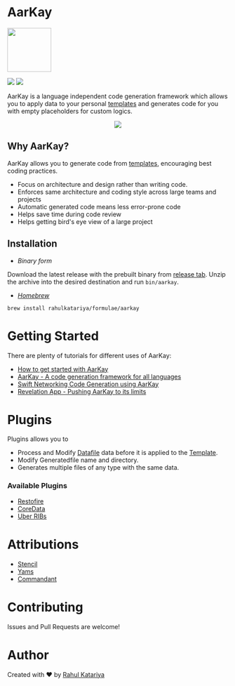 # AarKay

<img src="https://raw.githubusercontent.com/RahulKatariya/AarKay/master/.github/logo.png" width="100">

[<img src="https://img.shields.io/badge/language-Swift-orange.svg?longCache=true&style=flat-square">](https://github.com/Apple/Swift) [<img src="https://rahulkatariya.herokuapp.com/badge.svg?longCache=true&style=flat-square">](https://rahulkatariya.herokuapp.com)

AarKay is a language independent code generation framework which allows you to apply data to your personal [templates](https://github.com/RahulKatariya/AarKay/blob/master/guides/Templatefile.md) and generates code for you with empty placeholders for custom logics.

<p align="center"><img src="https://raw.githubusercontent.com/RahulKatariya/AarKay/master/.github/1.png"></p>

## Why AarKay?

AarKay allows you to generate code from [templates](https://github.com/RahulKatariya/AarKay/blob/master/guides/Templatefile.md), encouraging best coding practices.

- Focus on architecture and design rather than writing code.
- Enforces same architecture and coding style across large teams and projects
- Automatic generated code means less error-prone code
- Helps save time during code review
- Helps getting bird's eye view of a large project

## Installation

- _Binary form_

Download the latest release with the prebuilt binary from [release tab](https://github.com/RahulKatariya/AarKay/releases/latest). Unzip the archive into the desired destination and run `bin/aarkay`.

- _[Homebrew](https://brew.sh)_

`brew install rahulkatariya/formulae/aarkay`

# Getting Started

There are plenty of tutorials for different uses of AarKay:

- [How to get started with AarKay](https://aarkay.gitbook.io/docs/)
- [AarKay - A code generation framework for all languages](https://medium.com/rahulkatariya/aarkay-a-code-generator-for-all-developers-65f3803db704)
- [Swift Networking Code Generation using AarKay](https://medium.com/rahulkatariya/generating-swift-network-code-using-aarkay-64ad6d49d337)
- [Revelation App - Pushing AarKay to its limits](https://github.com/RevelationApp/Revelation)

# Plugins

Plugins allows you to

- Process and Modify [Datafile](https://github.com/RahulKatariya/AarKay/blob/master/guides/Datafile.md) data before it is applied to the [Template](https://github.com/RahulKatariya/AarKay/blob/master/guides/Templatefile.md).
- Modify Generatedfile name and directory.
- Generates multiple files of any type with the same data.

### Available Plugins

- [Restofire](https://github.com/Restofire/aarkay-plugin-restofire)
- [CoreData](https://github.com/RahulKatariya/aarkay-plugin-coredata)
- [Uber RIBs](https://github.com/RahulKatariya/aarkay-plugin-uberribs)

# Attributions

- [Stencil](https://github.com/stencilproject/Stencil)
- [Yams](https://github.com/jpsim/Yams)
- [Commandant](https://github.com/Carthage/Commandant.git)

# Contributing

Issues and Pull Requests are welcome!

# Author

Created with ❤️ by [Rahul Katariya](https://twitter.com/rahulkatariya91)

